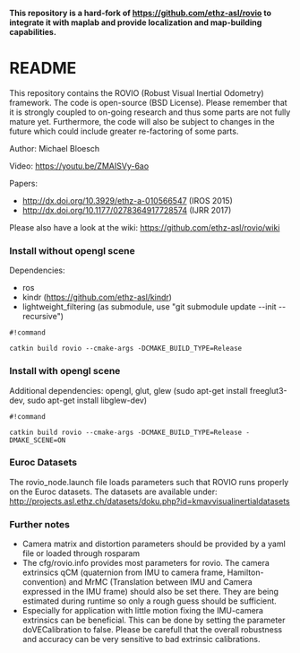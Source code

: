 **This repository is a hard-fork of https://github.com/ethz-asl/rovio to integrate it with maplab and provide localization and map-building capabilities.**

# README #

This repository contains the ROVIO (Robust Visual Inertial Odometry) framework. The code is open-source (BSD License). Please remember that it is strongly coupled to on-going research and thus some parts are not fully mature yet. Furthermore, the code will also be subject to changes in the future which could include greater re-factoring of some parts.

Author: Michael Bloesch

Video: https://youtu.be/ZMAISVy-6ao

Papers:
* http://dx.doi.org/10.3929/ethz-a-010566547 (IROS 2015)
* http://dx.doi.org/10.1177/0278364917728574 (IJRR 2017)

Please also have a look at the wiki: https://github.com/ethz-asl/rovio/wiki

### Install without opengl scene ###
Dependencies:
* ros
* kindr (https://github.com/ethz-asl/kindr)
* lightweight_filtering (as submodule, use "git submodule update --init --recursive")

```
#!command

catkin build rovio --cmake-args -DCMAKE_BUILD_TYPE=Release
```

### Install with opengl scene ###
Additional dependencies: opengl, glut, glew (sudo apt-get install freeglut3-dev, sudo apt-get install libglew-dev)
```
#!command

catkin build rovio --cmake-args -DCMAKE_BUILD_TYPE=Release -DMAKE_SCENE=ON
```

### Euroc Datasets ###
The rovio_node.launch file loads parameters such that ROVIO runs properly on the Euroc datasets. The datasets are available under:
http://projects.asl.ethz.ch/datasets/doku.php?id=kmavvisualinertialdatasets

### Further notes ###
* Camera matrix and distortion parameters should be provided by a yaml file or loaded through rosparam
* The cfg/rovio.info provides most parameters for rovio. The camera extrinsics qCM (quaternion from IMU to camera frame, Hamilton-convention) and MrMC (Translation between IMU and Camera expressed in the IMU frame) should also be set there. They are being estimated during runtime so only a rough guess should be sufficient.
* Especially for application with little motion fixing the IMU-camera extrinsics can be beneficial. This can be done by setting the parameter doVECalibration to false. Please be carefull that the overall robustness and accuracy can be very sensitive to bad extrinsic calibrations.
